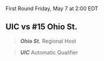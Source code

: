 First Round
Friday, May 7 at 2:00 EDT
## UIC vs #15 Ohio St.

> ***Ohio St.***
> Regional Host

> ***UIC***
> Automatic Qualifier